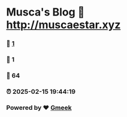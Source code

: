 # Musca's Blog :link: http://muscaestar.xyz 
### :page_facing_up: [1](http://muscaestar.xyz/tag.html) 
### :speech_balloon: 1 
### :hibiscus: 64 
### :alarm_clock: 2025-02-15 19:44:19 
### Powered by :heart: [Gmeek](https://github.com/Meekdai/Gmeek)
